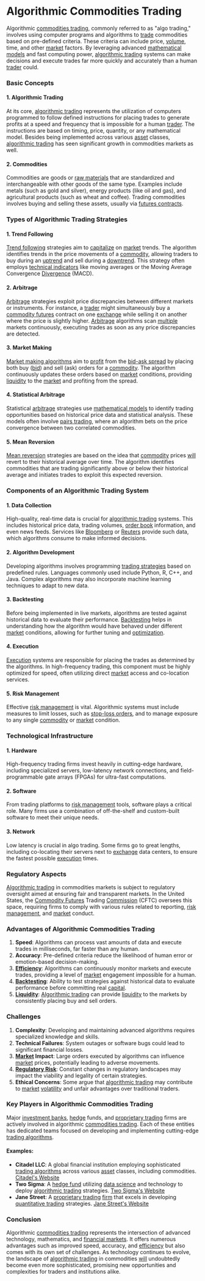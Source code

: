 # Algorithmic Commodities Trading

Algorithmic [commodities trading](../c/commodities_trading.md), commonly referred to as "algo trading," involves using computer programs and algorithms to [trade](../t/trade.md) commodities based on pre-defined criteria. These criteria can include price, [volume](../v/volume.md), time, and other [market](../m/market.md) factors. By leveraging advanced [mathematical models](../m/mathematical_models_in_trading.md) and fast computing power, [algorithmic trading](../a/algorithmic_trading.md) systems can make decisions and execute trades far more quickly and accurately than a human [trader](../t/trader.md) could.

### Basic Concepts

#### 1. **Algorithmic Trading**
At its core, [algorithmic trading](../a/algorithmic_trading.md) represents the utilization of computers programmed to follow defined instructions for placing trades to generate profits at a speed and frequency that is impossible for a human [trader](../t/trader.md). The instructions are based on timing, price, quantity, or any mathematical model. Besides being implemented across various [asset](../a/asset.md) classes, [algorithmic trading](../a/algorithmic_trading.md) has seen significant growth in commodities markets as well.

#### 2. **Commodities**
Commodities are goods or [raw materials](../r/raw_materials.md) that are standardized and interchangeable with other goods of the same type. Examples include metals (such as gold and silver), energy products (like oil and gas), and agricultural products (such as wheat and coffee). Trading commodities involves buying and selling these assets, usually via [futures contracts](../f/futures_contracts.md).

### Types of Algorithmic Trading Strategies

#### 1. **Trend Following**
[Trend following](../t/trend_following.md) strategies aim to [capitalize](../c/capitalize.md) on [market](../m/market.md) trends. The algorithm identifies trends in the price movements of a [commodity](../c/commodity.md), allowing traders to buy during an [uptrend](../u/uptrend.md) and sell during a [downtrend](../d/downtrend.md). This strategy often employs [technical indicators](../t/technical_indicators.md) like moving averages or the Moving Average Convergence [Divergence](../d/divergence.md) (MACD).

#### 2. **Arbitrage**
[Arbitrage](../a/arbitrage.md) strategies exploit price discrepancies between different markets or instruments. For instance, a [trader](../t/trader.md) might simultaneously buy a [commodity futures](../c/commodity_futures.md) contract on one [exchange](../e/exchange.md) while selling it on another where the price is slightly higher. [Arbitrage](../a/arbitrage.md) algorithms scan [multiple](../m/multiple.md) markets continuously, executing trades as soon as any price discrepancies are detected.

#### 3. **Market Making**
[Market making algorithms](../m/market_making_algorithms.md) aim to [profit](../p/profit.md) from the [bid-ask spread](../b/bid-ask_spread.md) by placing both buy ([bid](../b/bid.md)) and sell (ask) orders for a [commodity](../c/commodity.md). The algorithm continuously updates these orders based on [market](../m/market.md) conditions, providing [liquidity](../l/liquidity.md) to the [market](../m/market.md) and profiting from the spread.

#### 4. **Statistical Arbitrage**
Statistical [arbitrage](../a/arbitrage.md) strategies use [mathematical models](../m/mathematical_models_in_trading.md) to identify trading opportunities based on historical price data and statistical analysis. These models often involve [pairs trading](../p/pairs_trading.md), where an algorithm bets on the price convergence between two correlated commodities.

#### 5. **Mean Reversion**
[Mean reversion](../m/mean_reversion.md) strategies are based on the idea that [commodity](../c/commodity.md) prices [will](../w/will.md) revert to their historical average over time. The algorithm identifies commodities that are trading significantly above or below their historical average and initiates trades to exploit this expected reversion.

### Components of an Algorithmic Trading System

#### 1. **Data Collection**
High-quality, real-time data is crucial for [algorithmic trading](../a/algorithmic_trading.md) systems. This includes historical price data, trading volumes, [order book](../o/order_book.md) information, and even news feeds. Services like [Bloomberg](../b/bloomberg.md) or [Reuters](../r/reuters.md) provide such data, which algorithms consume to make informed decisions.

#### 2. **Algorithm Development**
Developing algorithms involves programming [trading strategies](../t/trading_strategies.md) based on predefined rules. Languages commonly used include Python, R, C++, and Java. Complex algorithms may also incorporate machine learning techniques to adapt to new data.

#### 3. **Backtesting**
Before being implemented in live markets, algorithms are tested against historical data to evaluate their performance. [Backtesting](../b/backtesting.md) helps in understanding how the algorithm would have behaved under different [market](../m/market.md) conditions, allowing for further tuning and [optimization](../o/optimization.md).

#### 4. **Execution**
[Execution](../e/execution.md) systems are responsible for placing the trades as determined by the algorithms. In high-frequency trading, this component must be highly optimized for speed, often utilizing direct [market](../m/market.md) access and co-location services.

#### 5. **Risk Management**
Effective [risk management](../r/risk_management.md) is vital. Algorithmic systems must include measures to limit losses, such as [stop-loss orders](../s/stop-loss_orders.md), and to manage exposure to any single [commodity](../c/commodity.md) or [market](../m/market.md) condition. 

### Technological Infrastructure

#### 1. **Hardware**
High-frequency trading firms invest heavily in cutting-edge hardware, including specialized servers, low-latency network connections, and field-programmable gate arrays (FPGAs) for ultra-fast computations.

#### 2. **Software**
From trading platforms to [risk management](../r/risk_management.md) tools, software plays a critical role. Many firms use a combination of off-the-shelf and custom-built software to meet their unique needs.

#### 3. **Network**
Low latency is crucial in algo trading. Some firms go to great lengths, including co-locating their servers next to [exchange](../e/exchange.md) data centers, to ensure the fastest possible [execution](../e/execution.md) times.

### Regulatory Aspects

[Algorithmic trading](../a/algorithmic_trading.md) in commodities markets is subject to regulatory oversight aimed at ensuring fair and transparent markets. In the United States, the [Commodity Futures](../c/commodity_futures.md) Trading [Commission](../c/commission.md) (CFTC) oversees this space, requiring firms to comply with various rules related to reporting, [risk management](../r/risk_management.md), and [market](../m/market.md) conduct.

### Advantages of Algorithmic Commodities Trading

1. **Speed**: Algorithms can process vast amounts of data and execute trades in milliseconds, far faster than any human.
2. **Accuracy**: Pre-defined criteria reduce the likelihood of human error or emotion-based decision-making.
3. **[Efficiency](../e/efficiency.md)**: Algorithms can continuously monitor markets and execute trades, providing a level of [market](../m/market.md) engagement impossible for a human.
4. **[Backtesting](../b/backtesting.md)**: Ability to test strategies against historical data to evaluate performance before committing real [capital](../c/capital.md).
5. **[Liquidity](../l/liquidity.md)**: [Algorithmic trading](../a/algorithmic_trading.md) can provide [liquidity](../l/liquidity.md) to the markets by consistently placing buy and sell orders.

### Challenges

1. **Complexity**: Developing and maintaining advanced algorithms requires specialized knowledge and skills.
2. **Technical Failures**: System outages or software bugs could lead to significant financial losses.
3. **[Market](../m/market.md) Impact**: Large orders executed by algorithms can influence [market](../m/market.md) prices, potentially leading to adverse movements.
4. **[Regulatory Risk](../r/regulatory_risk.md)**: Constant changes in regulatory landscapes may impact the viability and legality of certain strategies.
5. **Ethical Concerns**: Some argue that [algorithmic trading](../a/algorithmic_trading.md) may contribute to [market](../m/market.md) [volatility](../v/volatility.md) and unfair advantages over traditional traders.

### Key Players in Algorithmic Commodities Trading

Major [investment banks](../i/investment_bank_(ib).md), [hedge](../h/hedge.md) funds, and [proprietary trading](../p/proprietary_trading.md) firms are actively involved in algorithmic [commodities trading](../c/commodities_trading.md). Each of these entities has dedicated teams focused on developing and implementing cutting-edge [trading algorithms](../t/trading_algorithms.md).

#### Examples:
- **Citadel LLC**: A global financial institution employing sophisticated [trading algorithms](../t/trading_algorithms.md) across various [asset](../a/asset.md) classes, including commodities. [Citadel's Website](https://www.citadel.com)
- **Two Sigma**: A [hedge fund](../h/hedge_fund.md) utilizing [data science](../d/data_science_in_trading.md) and technology to deploy [algorithmic trading](../a/algorithmic_trading.md) strategies. [Two Sigma's Website](https://www.twosigma.com)
- **Jane Street**: A [proprietary trading](../p/proprietary_trading.md) [firm](../f/firm.md) that excels in developing [quantitative trading](../q/quantitative_trading.md) strategies. [Jane Street's Website](https://www.janestreet.com)

### Conclusion

Algorithmic [commodities trading](../c/commodities_trading.md) represents the intersection of advanced technology, mathematics, and [financial markets](../f/financial_market.md). It offers numerous advantages such as improved speed, accuracy, and [efficiency](../e/efficiency.md) but also comes with its own set of challenges. As technology continues to evolve, the landscape of [algorithmic trading](../a/algorithmic_trading.md) in commodities [will](../w/will.md) undoubtedly become even more sophisticated, promising new opportunities and complexities for traders and institutions alike.